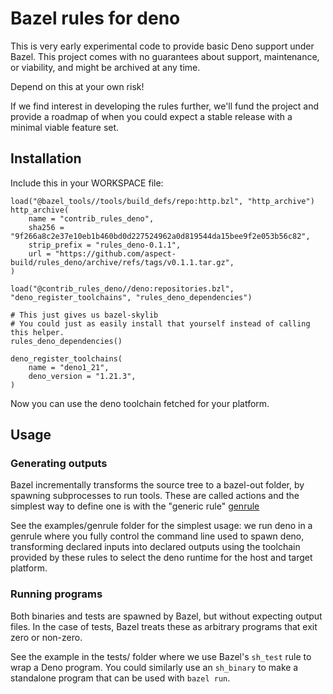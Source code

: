 # Bazel rules for deno

This is very early experimental code to provide basic Deno support under Bazel.
This project comes with no guarantees about support, maintenance, or viability, and might be archived at any time.

Depend on this at your own risk!

If we find interest in developing the rules further, we'll fund the project and provide a roadmap of when
you could expect a stable release with a minimal viable feature set.

## Installation

Include this in your WORKSPACE file:

```starlark
load("@bazel_tools//tools/build_defs/repo:http.bzl", "http_archive")
http_archive(
    name = "contrib_rules_deno",
    sha256 = "9f266a8c2e37e10eb1b460bd0d227524962a0d819544da15bee9f2e053b56c82",
    strip_prefix = "rules_deno-0.1.1",
    url = "https://github.com/aspect-build/rules_deno/archive/refs/tags/v0.1.1.tar.gz",
)

load("@contrib_rules_deno//deno:repositories.bzl", "deno_register_toolchains", "rules_deno_dependencies")

# This just gives us bazel-skylib
# You could just as easily install that yourself instead of calling this helper.
rules_deno_dependencies()

deno_register_toolchains(
    name = "deno1_21",
    deno_version = "1.21.3",
)
```

Now you can use the deno toolchain fetched for your platform.

## Usage

### Generating outputs

Bazel incrementally transforms the source tree to a bazel-out folder, by spawning
subprocesses to run tools. These are called actions and the simplest way to define
one is with the "generic rule" [genrule](https://docs.bazel.build/versions/main/be/general.html#genrule)

See the examples/genrule folder for the simplest usage: we run deno in a genrule
where you fully control the command line used to spawn deno, transforming declared
inputs into declared outputs using the toolchain provided by these rules to select
the deno runtime for the host and target platform.

### Running programs

Both binaries and tests are spawned by Bazel, but without expecting output files.
In the case of tests, Bazel treats these as arbitrary programs that exit zero or non-zero.

See the example in the tests/ folder where we use Bazel's `sh_test` rule to wrap a
Deno program. You could similarly use an `sh_binary` to make a standalone program
that can be used with `bazel run`.
